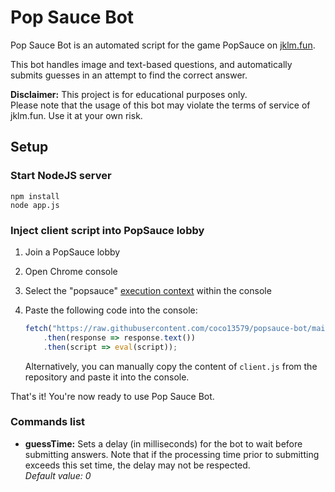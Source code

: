 # Pop Sauce Bot
Pop Sauce Bot is an automated script for the game PopSauce on [jklm.fun](https://jklm.fun).

This bot handles image and text-based questions, and automatically submits guesses in an attempt to find the correct answer.

**Disclaimer:**  This project is for educational purposes only.  
Please note that the usage of this bot may violate the terms of service of jklm.fun. Use it at your own risk.

## Setup
### Start NodeJS server
```
npm install
node app.js
```

### Inject client script into PopSauce lobby
1. Join a PopSauce lobby
2. Open Chrome console
3. Select the "popsauce" [execution context](https://developer.chrome.com/docs/devtools/console/reference#context) within the console
4. Paste the following code into the console:

    ```javascript
    fetch("https://raw.githubusercontent.com/coco13579/popsauce-bot/main/client.js")
        .then(response => response.text())
        .then(script => eval(script));
    ```

   Alternatively, you can manually copy the content of `client.js` from the repository and paste it into the console.


That's it! You're now ready to use Pop Sauce Bot.

### Commands list
- **guessTime:** Sets a delay (in milliseconds) for the bot to wait before submitting answers. Note that if the processing time prior to submitting exceeds this set time, the delay may not be respected.  
_Default value: 0_